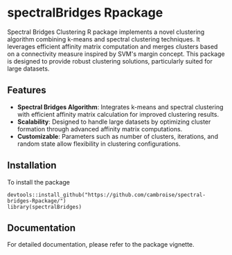 # spectralBridges Rpackage
 Spectral Bridges Clustering R package  implements a novel clustering algorithm combining k-means and spectral clustering techniques. It leverages efficient affinity matrix computation and merges clusters based on a connectivity measure inspired by SVM's margin concept. This package is designed to provide robust clustering solutions, particularly suited for large datasets.

## Features

-   **Spectral Bridges Algorithm**: Integrates k-means and spectral clustering with efficient affinity matrix calculation for improved clustering results.
-   **Scalability**: Designed to handle large datasets by optimizing cluster formation through advanced affinity matrix computations.
-   **Customizable**: Parameters such as number of clusters, iterations, and random state allow flexibility in clustering configurations.

## Installation

To install the package 

```{r}
devtools::install_github("https://github.com/cambroise/spectral-bridges-Rpackage/")
library(spectralBridges)
```

## Documentation

For detailed documentation, please refer to the package vignette.

